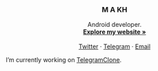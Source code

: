 <p align="center">
  <h3 align="center">M A KH</h3>

  <p align="center">
    Android developer.
    <br />
    <a href="https://khaleghverdi.ir"><strong>Explore my website »</strong></a>
    <br />
    <br />
    <a href="https://twitter.com/">Twitter</a>
    ·
    <a href="https://t.me/">Telegram</a>
    ·
    <a href="mailto:contact@khaleghverdi.ir">Email</a>
  </p>
</p>


I’m currently working on [TelegramClone](https://github.com/m-a-kh/telegram).
